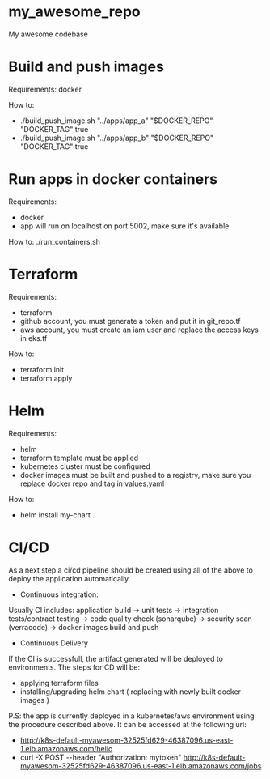 # my_awesome_repo
My awesome codebase



# Build and push images

Requirements: docker

How to:
 - ./build_push_image.sh "../apps/app_a" "$DOCKER_REPO" "DOCKER_TAG" true
 - ./build_push_image.sh "../apps/app_b" "$DOCKER_REPO" "DOCKER_TAG" true

# Run apps in docker containers

Requirements: 
 - docker
 - app will run on localhost on port 5002, make sure it's available

How to:
./run_containers.sh

# Terraform

Requirements:
 - terraform
 - github account, you must generate a token and put it in git_repo.tf
 - aws account, you must create an iam user and replace the access keys in eks.tf

How to:
- terraform init
- terraform apply

# Helm

Requirements:
 - helm
 - terraform template must be applied
 - kubernetes cluster must be configured
 - docker images must be built and pushed to a registry, 
   make sure you replace docker repo and tag in values.yaml

How to:
 - helm install my-chart .

# CI/CD

As a next step a ci/cd pipeline should be created using all of the above to deploy the application
automatically.

- Continuous integration:

Usually CI includes:
application build -> unit tests -> integration tests/contract testing 
-> code quality check (sonarqube)  -> security scan (verracode) -> docker images build and push

- Continuous Delivery

If the CI is successfull, the artifact generated will be deployed to environments.
The steps for CD will be:
- applying terraform files
- installing/upgrading helm chart ( replacing with newly built docker images )



P.S: the app is currently deployed in a kubernetes/aws environment using the procedure described above.
It can be accessed at the following url:

 - http://k8s-default-myawesom-32525fd629-46387096.us-east-1.elb.amazonaws.com/hello
 - curl -X POST --header "Authorization: mytoken" http://k8s-default-myawesom-32525fd629-46387096.us-east-1.elb.amazonaws.com/jobs









